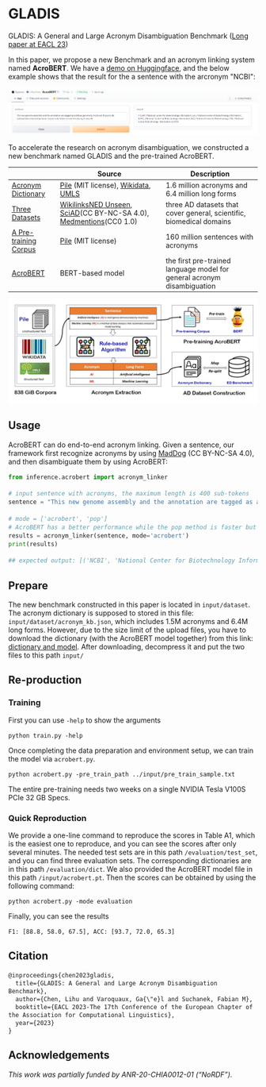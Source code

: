 # GLADIS
GLADIS: A General and Large Acronym Disambiguation Benchmark ([Long paper at EACL 23](https://aclanthology.org/2023.eacl-main.152.pdf))

In this paper, we propose a new Benchmark and an acronym linking system named **AcroBERT**. We have a [demo on Huggingface](https://huggingface.co/spaces/Lihuchen/AcroBERT), and the below example shows that the result for the a sentence with the arcronym "NCBI":

![model](figure/demo.png)


To accelerate the research on acronym disambiguation, we constructed a new benchmark named GLADIS and the pre-trained AcroBERT.

|  | Source  | Description |
|------|------------|------|
| [Acronym Dictionary](https://zenodo.org/record/7568937#.Y9JiQXaZNPY) | [Pile](https://github.com/EleutherAI/the-pile) (MIT license), [Wikidata](https://www.wikidata.org/wiki/Help:Aliases), [UMLS](https://www.nlm.nih.gov/research/umls/index.html) |1.6 million acronyms and 6.4 million long forms|
| [Three Datasets](https://zenodo.org/record/7568937#.Y9JiQXaZNPY) | [WikilinksNED Unseen](https://github.com/yasumasaonoe/ET4EL), [SciAD](https://github.com/amirveyseh/AAAI-21-SDU-shared-task-2-AD)(CC BY-NC-SA 4.0), [Medmentions](https://github.com/chanzuckerberg/MedMentions)(CC0 1.0)|three AD datasets that cover general, scientific, biomedical domains |
| [A Pre-training Corpus](https://zenodo.org/record/7568937#.Y9JiQXaZNPY) | [Pile](https://github.com/EleutherAI/the-pile) (MIT license) | 160 million sentences with acronyms|
| [AcroBERT](https://zenodo.org/record/7568937#.Y9JiQXaZNPY) | BERT-based model |the first pre-trained language model for general acronym disambiguation|

![model](figure/benchmark_construction.jpg)

## Usage
AcroBERT can do end-to-end acronym linking. Given a sentence, our framework first recognize acronyms by using [MadDog](https://github.com/amirveyseh/MadDog) (CC BY-NC-SA 4.0), and then disambiguate them by using AcroBERT:

```python
from inference.acrobert import acronym_linker

# input sentence with acronyms, the maximum length is 400 sub-tokens
sentence = "This new genome assembly and the annotation are tagged as a RefSeq genome by NCBI."

# mode = ['acrobert', 'pop']
# AcroBERT has a better performance while the pop method is faster but with a low accuracy.
results = acronym_linker(sentence, mode='acrobert')
print(results)

## expected output: [('NCBI', 'National Center for Biotechnology Information')]
```

## Prepare
The new benchmark constructed in this paper is located in `input/dataset`.
The acronym dictionary is supposed to stored in this file: `input/dataset/acronym_kb.json`, which includes 1.5M acronyms
and 6.4M long forms.
However, due to the size limit of the upload files, you have to download the dictionary (with the AcroBERT model together) from this link:
[dictionary and model](https://zenodo.org/record/7568937#.Y9JiQXaZNPY). 
After downloading, decompress it and put the two files to this path `input/`




## Re-production
### Training
First you can use `-help` to show the arguments
```
python train.py -help
```
Once completing the data preparation and environment setup, we can train the model via `acrobert.py`.

```
python acrobert.py -pre_train_path ../input/pre_train_sample.txt
```
The entire pre-training needs two weeks on a single NVIDIA Tesla V100S PCIe 32 GB Specs.

### Quick Reproduction
We provide a one-line command to reproduce the scores in Table A1,
which is the easiest one to reproduce, and you can see the scores after only several minutes. 
The needed test sets are in this path `/evaluation/test_set`, and you can find three evaluation sets.
The corresponding dictionaries are in this path `/evaluation/dict`.
We also provided the AcroBERT model file in this path `/input/acrobert.pt`.
Then the scores can be obtained by using the following command:
```
python acrobert.py -mode evaluation
```
Finally, you can see the results
```
F1: [88.8, 58.0, 67.5], ACC: [93.7, 72.0, 65.3]
```

## Citation
```
@inproceedings{chen2023gladis,
  title={GLADIS: A General and Large Acronym Disambiguation Benchmark},
  author={Chen, Lihu and Varoquaux, Ga{\"e}l and Suchanek, Fabian M},
  booktitle={EACL 2023-The 17th Conference of the European Chapter of the Association for Computational Linguistics},
  year={2023}
}
```

## Acknowledgements
*This work was partially funded by ANR-20-CHIA0012-01 (“NoRDF”).*

